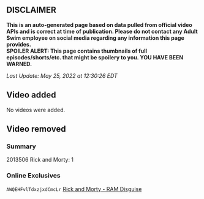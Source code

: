 ## DISCLAIMER
**This is an auto-generated page based on data pulled from official video APIs and is correct at time of publication. Please do not contact any Adult Swim employee on social media regarding any information this page provides.**  
**SPOILER ALERT: This page contains thumbnails of full episodes/shorts/etc. that might be spoilery to you. YOU HAVE BEEN WARNED.**  

_Last Update: May 25, 2022 at 12:30:26 EDT_
## Video added
No videos were added.  
## Video removed
### Summary
2013506 Rick and Morty: 1  
### Online Exclusives
`AWQEHFvlTdxzjxdCmcLr` [Rick and Morty - RAM Disguise](https://www.adultswim.com/videos/rick-and-morty/ram-disguise)  
